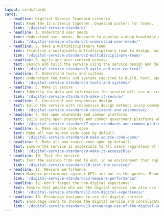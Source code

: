 ```yaml
---
layout: cards/cards
cards:
  - headline: Digitial Service Standard criteria
    text: Read the 13 criteria together. Download posters for teams.
    link: '/digital-service-standard/'
  - headline: 1. Understand user needs
    text: Understand user needs. Research to develop a deep knowledge of the users and their context for the service.
    link: '/digital-service-standard/1-understand-user-needs/'
  - headline: 2. Have a multidisciplinary team
    text: Establish a sustainable multidisciplinary team to design, build, operate and iterate the service, led by an experienced product manager with decision-making responsibility.
    link: '/digital-service-standard/2-multidisciplinary-team/'
  - headline: 3. Agile and user-centred process
    text: Design and build the service using the service design and delivery process, taking an agile and user-centred approach.
    link: '/digital-service-standard/3-agile-and-user-centred/'
  - headline: 4. Understand tools and systems
    text: Understand the tools and systems required to build, host, operate and measure the service and how to adopt, adapt or procure them.
    link: '/digital-service-standard/4-tools-and-systems/'
  - headline: 5. Make it secure
    text: Identify the data and information the service will use or create. Put appropriate legal, privacy and security measures in place.
    link: '/digital-service-standard/5-make-it-secure/'
  - headline: 6. Consistent and responsive design
    text: Build the service with responsive design methods using common design patterns and the style guide.
    link: '/digital-service-standard/6-consistent-and-responsive/'
  - headline: 7. Use open standards and common platforms
    text: Build using open standards and common government platforms where appropriate.
    link: '/digital-service-standard/7-open-standards-and-common-platforms/'
  - headline: 8. Make source code open
    text: Make all new source code open by default.
    link: '/digital-service-standard/8-make-source-code-open/'
  - headline: 9. Make all new source code open by default.
    text: Ensure the service is accessible to all users regardless of their ability and environment.
    link: '/digital-service-standard/9-make-it-accessible/'
  - headline: 10. Test the service
    text: Test the service from end to end, in an environment that replicates the live version.
    link: '/digital-service-standard/10-test-the-service/'
  - headline: 11. Measure performance
    text: Measure performance against KPIs set out in the guides. Report on public dashboard.
    link: '/digital-service-standard/11-measure-performance/'
  - headline: 12. Don’t forget the non-digital experience
    text: Ensure that people who use the digital service can also use the other available channels if needed, without repetition or confusion.
    link: '/digital-service-standard/12-non-digital-experience/'
  - headline: 13. Encourage everyone to use the digital service
    text: Encourage users to choose the digital service and consolidate or phase out existing alternative channels where appropriate.
    link: '/digital-service-standard/13-encourage-use-of-the-digital-service/'
---
```

